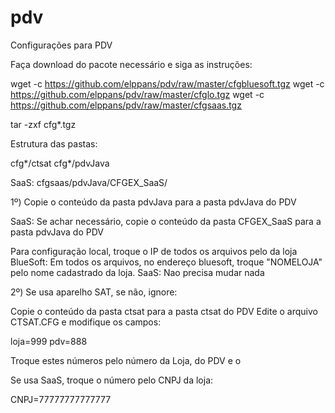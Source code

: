 # pdv
Configurações para PDV

Faça download do pacote necessário e siga as instruções:

wget -c https://github.com/elppans/pdv/raw/master/cfgbluesoft.tgz
wget -c https://github.com/elppans/pdv/raw/master/cfglo.tgz
wget -c https://github.com/elppans/pdv/raw/master/cfgsaas.tgz

tar -zxf cfg*.tgz

Estrutura das pastas:

cfg*/ctsat
cfg*/pdvJava

SaaS: cfgsaas/pdvJava/CFGEX_SaaS/

1º)
Copie o conteúdo da pasta pdvJava para a pasta pdvJava do PDV

SaaS: Se achar necessário, copie o conteúdo da pasta CFGEX_SaaS  para a pasta pdvJava do PDV

Para configuração local, troque o IP de todos os arquivos pelo da loja
BlueSoft: Em todos os arquivos, no endereço bluesoft, troque "NOMELOJA" pelo nome cadastrado da loja.
SaaS: Nao precisa mudar nada

2º) Se usa aparelho SAT, se não, ignore:

Copie o conteúdo da pasta ctsat para a pasta ctsat do PDV
Edite o arquivo CTSAT.CFG e modifique os campos:

loja=999
pdv=888

Troque estes números pelo número da Loja, do PDV e o 

Se usa SaaS, troque o número pelo CNPJ da loja:

CNPJ=77777777777777
